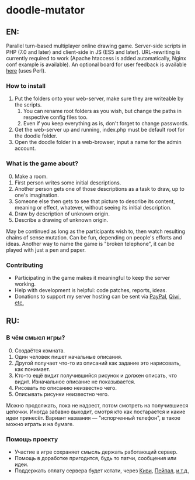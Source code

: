 ﻿# doodle-mutator

## EN:

Parallel turn-based multiplayer online drawing game.
Server-side scripts in PHP (7.0 and later) and client-side in JS (ES5 and later).
URL-rewriting is currently required to work (Apache htaccess is added automatically, Nginx conf example is available).
An optional board for user feedback is available [here](https://github.com/f2d/bakareha) (uses Perl).

### How to install

1. Put the folders onto your web-server, make sure they are writeable by the scripts.
	1. You can rename root folders as you wish, but change the paths in respective config files too.
	2. Even if you keep everything as is, don't forget to change passwords.
2. Get the web-server up and running, index.php must be default root for the doodle folder.
3. Open the doodle folder in a web-browser, input a name for the admin account.

### What is the game about?

0. Make a room.
1. First person writes some initial descriptions.
2. Another person gets one of those descriptions as a task to draw, up to one's imagination.
3. Someone else then gets to see that picture to describe its content, meaning or effect, whatever, without seeing its initial description.
4. Draw by description of unknown origin.
5. Describe a drawing of unknown origin.

May be continued as long as the participants wish to, then watch resulting chains of sense mutation.
Can be fun, depending on people's efforts and ideas.
Another way to name the game is "broken telephone", it can be played with just a pen and paper.

### Contributing

* Participating in the game makes it meaningful to keep the server working.
* Help with development is helpful: code patches, reports, ideas.
* Donations to support my server hosting can be sent via [PayPal](https://www.paypal.com/cgi-bin/webscr?cmd=_s-xclick&hosted_button_id=PY8G49CJCDQLU), [Qiwi](https://qiwi.me/f2d), [etc.](https://2draw.me/index.htm)

## RU:

### В чём смысл игры?

0. Создаётся комната.
1. Один человек пишет начальные описания.
2. Другой получает что-то из описаний как задание это нарисовать, как понимает.
3. Кто-то ещё видит получившийся рисунок и должен описать, что видит. Изначальное описание не показывается.
4. Рисовать по описанию неизвестно чего.
5. Описывать рисунки неизвестно чего.

Можно продолжать, пока не надоест, потом смотреть на получившиеся цепочки.
Иногда забавно выходит, смотря кто как постарается и какие идеи принесёт.
Вариант названия — "испорченный телефон", в такое можно играть и на бумаге.

### Помощь проекту

* Участие в игре сохраняет смысль держать работающий сервер.
* Помощь в доработке пригодится, будь то патчи, сообщения или идеи.
* Поддержать оплату сервера будет кстати, через [Киви](https://qiwi.me/f2d), [Пейпал](https://www.paypal.com/cgi-bin/webscr?cmd=_s-xclick&hosted_button_id=PY8G49CJCDQLU), [и т.д.](https://2draw.me/index.htm)
